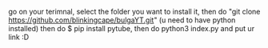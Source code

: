 go on your terimnal, select the folder you want to install it, then do "git clone https://github.com/blinkingcape/bulgaYT.git" 
(u need to have python installed) then do $ pip install pytube, then do python3 index.py and put ur link :D

